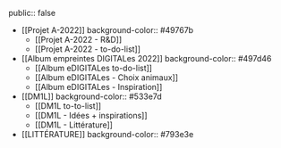 public:: false

- [[Projet A-2022]]
  background-color:: #49767b
	- [[Projet A-2022 - R&D]]
	- [[Projet A-2022 - to-do-list]]
- [[Album empreintes DIGITALes 2022]]
  background-color:: #497d46
	- [[Album eDIGITALes to-do-list]]
	- [[Album eDIGITALes - Choix animaux]]
	- [[Album eDIGITALes - Inspiration]]
- [[DM1L]]
  background-color:: #533e7d
	- [[DM1L to-to-list]]
	- [[DM1L - Idées + inspirations]]
	- [[DM1L - Littérature]]
- [[LITTÉRATURE]]
  background-color:: #793e3e